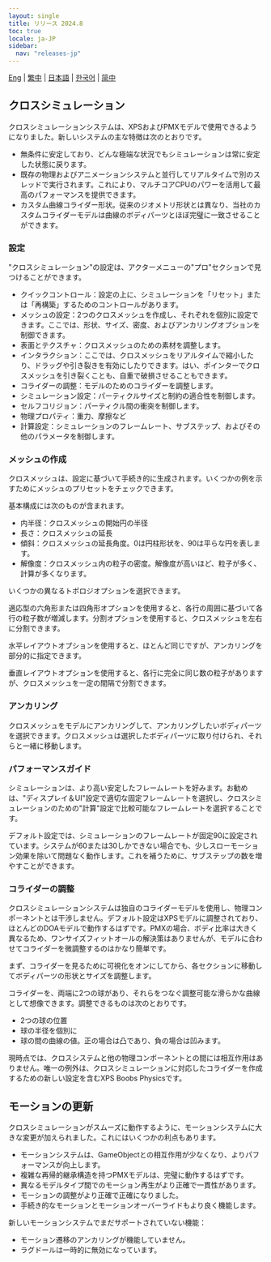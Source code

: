 ```yaml
---
layout: single
title: リリース 2024.8
toc: true
locale: ja-JP
sidebar:
  nav: "releases-jp"
---
```

[Eng](/dancexr/releases/2024.8) | [繁中](/tw/dancexr/releases/2024.8) | [日本語](/jp/dancexr/releases/2024.8) | [한국어](/kr/dancexr/releases/2024.8) | [简中](/zh/dancexr/releases/2024.8)

## クロスシミュレーション
クロスシミュレーションシステムは、XPSおよびPMXモデルで使用できるようになりました。新しいシステムの主な特徴は次のとおりです。

* 無条件に安定しており、どんな極端な状況でもシミュレーションは常に安定した状態に戻ります。
* 既存の物理およびアニメーションシステムと並行してリアルタイムで別のスレッドで実行されます。これにより、マルチコアCPUのパワーを活用して最高のパフォーマンスを提供できます。
* カスタム曲線コライダー形状。従来のジオメトリ形状とは異なり、当社のカスタムコライダーモデルは曲線のボディパーツとほぼ完璧に一致させることができます。

### 設定
"クロスシミュレーション"の設定は、アクターメニューの"プロ"セクションで見つけることができます。

* クイックコントロール：設定の上に、シミュレーションを「リセット」または「再構築」するためのコントロールがあります。
* メッシュの設定：2つのクロスメッシュを作成し、それぞれを個別に設定できます。ここでは、形状、サイズ、密度、およびアンカリングオプションを制御できます。
* 表面とテクスチャ：クロスメッシュのための素材を調整します。
* インタラクション：ここでは、クロスメッシュをリアルタイムで縮小したり、ドラッグや引き裂きを有効にしたりできます。はい、ポインターでクロスメッシュを引き裂くことも、自重で破損させることもできます。
* コライダーの調整：モデルのためのコライダーを調整します。
* シミュレーション設定：パーティクルサイズと制約の適合性を制御します。
* セルフコリジョン：パーティクル間の衝突を制御します。
* 物理プロパティ：重力、摩擦など
* 計算設定：シミュレーションのフレームレート、サブステップ、およびその他のパラメータを制御します。

### メッシュの作成
クロスメッシュは、設定に基づいて手続き的に生成されます。いくつかの例を示すためにメッシュのプリセットをチェックできます。

基本構成には次のものが含まれます。
* 内半径：クロスメッシュの開始円の半径
* 長さ：クロスメッシュの延長
* 傾斜：クロスメッシュの延長角度。0は円柱形状を、90は平らな円を表します。
* 解像度：クロスメッシュ内の粒子の密度。解像度が高いほど、粒子が多く、計算が多くなります。

いくつかの異なるトポロジオプションを選択できます。

適応型の六角形または四角形オプションを使用すると、各行の周囲に基づいて各行の粒子数が増減します。分割オプションを使用すると、クロスメッシュを左右に分割できます。

水平レイアウトオプションを使用すると、ほとんど同じですが、アンカリングを部分的に指定できます。

垂直レイアウトオプションを使用すると、各行に完全に同じ数の粒子がありますが、クロスメッシュを一定の間隔で分割できます。

### アンカリング
クロスメッシュをモデルにアンカリングして、アンカリングしたいボディパーツを選択できます。クロスメッシュは選択したボディパーツに取り付けられ、それらと一緒に移動します。

### パフォーマンスガイド
シミュレーションは、より高い安定したフレームレートを好みます。お勧めは、"ディスプレイ＆UI"設定で適切な固定フレームレートを選択し、クロスシミュレーションのための"計算"設定で比較可能なフレームレートを選択することです。

デフォルト設定では、シミュレーションのフレームレートが固定90に設定されています。システムが60または30しかできない場合でも、少しスローモーション効果を除いて問題なく動作します。これを補うために、サブステップの数を増やすことができます。

### コライダーの調整
クロスシミュレーションシステムは独自のコライダーモデルを使用し、物理コンポーネントとは干渉しません。デフォルト設定はXPSモデルに調整されており、ほとんどのDOAモデルで動作するはずです。PMXの場合、ボディ比率は大きく異なるため、ワンサイズフィットオールの解決策はありませんが、モデルに合わせてコライダーを微調整するのはかなり簡単です。

まず、コライダーを見るために可視化をオンにしてから、各セクションに移動してボディパーツの形状とサイズを調整します。

コライダーを、両端に2つの球があり、それらをつなぐ調整可能な滑らかな曲線として想像できます。調整できるものは次のとおりです。
* 2つの球の位置
* 球の半径を個別に
* 球の間の曲線の値。正の場合は凸であり、負の場合は凹みます。

現時点では、クロスシステムと他の物理コンポーネントとの間には相互作用はありません。唯一の例外は、クロスシミュレーションに対応したコライダーを作成するための新しい設定を含むXPS Boobs Physicsです。

## モーションの更新
クロスシミュレーションがスムーズに動作するように、モーションシステムに大きな変更が加えられました。これにはいくつかの利点もあります。
* モーションシステムは、GameObjectとの相互作用が少なくなり、よりパフォーマンスが向上します。
* 複雑な再帰的継承構造を持つPMXモデルは、完璧に動作するはずです。
* 異なるモデルタイプ間でのモーション再生がより正確で一貫性があります。
* モーションの調整がより正確で正確になりました。
* 手続き的なモーションとモーションオーバーライドもより良く機能します。

新しいモーションシステムでまだサポートされていない機能：
* モーション遷移のアンカリングが機能していません。
* ラグドールは一時的に無効になっています。